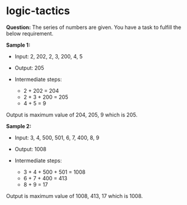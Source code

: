 # logic-tactics
**Question:**
The series of numbers are given. You have a task to fulfill the below requirement.

**Sample 1:**
- Input: 2, 202, 2, 3, 200, 4, 5
- Output: 205

- Intermediate steps:
    - 2 + 202 = 204
    - 2 + 3 + 200 = 205
    - 4 + 5 = 9

Output is maximum value of 204, 205, 9 which is 205.

**Sample 2:**
- Input: 3, 4, 500, 501, 6, 7, 400, 8, 9
- Output: 1008

- Intermediate steps:
    - 3 + 4 + 500 + 501 = 1008
    - 6 + 7 + 400 = 413
    - 8 + 9 = 17

Output is maximum value of 1008, 413, 17 which is 1008.